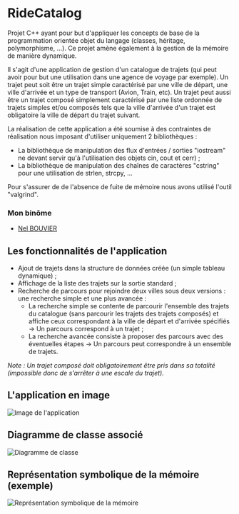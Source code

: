 # RideCatalog
Projet C++ ayant pour but d'appliquer les concepts de base de la programmation orientée objet du langage (classes, héritage, polymorphisme, ...). Ce projet amène également à la gestion de la mémoire de manière dynamique.

Il s'agit d'une application de gestion d'un catalogue de trajets (qui peut avoir pour but une utilisation dans une agence de voyage par exemple). Un trajet peut soit être un trajet simple caractérisé par une ville de départ, une ville d'arrivée et un type de transport (Avion, Train, etc). Un trajet peut aussi être un trajet composé simplement caractérisé par une liste ordonnée de trajets simples et/ou composés tels que la ville d'arrivée d'un trajet est obligatoire la ville de départ du trajet suivant.

La réalisation de cette application a été soumise à des contraintes de réalisation nous imposant d'utiliser uniquement 2 bibliothèques :
- La bibliothèque de manipulation des flux d'entrées / sorties "iostream" ne devant servir qu'à l'utilisation des objets cin, cout et cerr) ;
- La bibliothèque de manipulation des chaînes de caractères "cstring" pour une utilisation de strlen, strcpy, ...

Pour s'assurer de de l'absence de fuite de mémoire nous avons utilisé l'outil "valgrind".

### Mon binôme
- [Nel BOUVIER](https://github.com/nbouvier)

## Les fonctionnalités de l'application
- Ajout de trajets dans la structure de données créée (un simple tableau dynamique) ;
- Affichage de la liste des trajets sur la sortie standard ;
- Recherche de parcours pour rejoindre deux villes sous deux versions : une recherche simple et une plus avancée :
  - La recherche simple se contente de parcourir l'ensemble des trajets du catalogue (sans parcourir les trajets des trajets composés) et affiche ceux correspondant à la ville de départ et d'arrivée spécifiés -> Un parcours correspond à un trajet ;
  - La recherche avancée consiste à proposer des parcours avec des éventuelles étapes -> Un parcours peut correspondre à un ensemble de trajets.
  
*Note : Un trajet composé doit obligatoirement être pris dans sa totalité (impossible donc de s'arrêter à une escale du trajet).*

## L'application en image
![Image de l'application](https://imgur.com/E5eRTeX.png)

## Diagramme de classe associé
![Diagramme de classe](https://imgur.com/vjrbHkQ.png)

## Représentation symbolique de la mémoire (exemple)
![Représentation symbolique de la mémoire](https://i.imgur.com/FXAKCj1.png)
